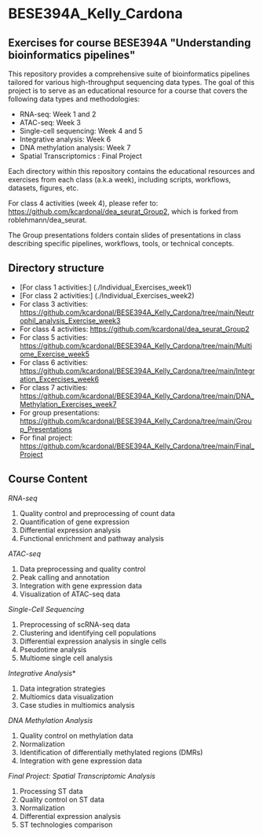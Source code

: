 # BESE394A_Kelly_Cardona
## Exercises for course BESE394A "Understanding bioinformatics pipelines" 

This repository provides a comprehensive suite of bioinformatics pipelines tailored for various high-throughput sequencing data types. The goal of this project is to serve as an educational resource for a course that covers the following data types and methodologies:

- RNA-seq: Week 1 and 2
- ATAC-seq: Week 3
- Single-cell sequencing: Week 4 and 5
- Integrative analysis: Week 6 
- DNA methylation analysis: Week 7
- Spatial Transcriptomics : Final Project

Each directory within this repository contains the educational resources and exercises from each class (a.k.a week), including scripts, workflows, datasets, figures, etc.

For class 4 activities (week 4), please refer to: https://github.com/kcardonal/dea_seurat_Group2, which is forked from roblehmann/dea_seurat. 

The Group presentations folders contain slides of presentations in class describing specific pipelines, workflows, tools, or technical concepts. 

## Directory structure
- [For class 1 activities:] (./Individual_Exercises_week1)
- [For class 2 activities:] (./Individual_Exercises_week2)
- For class 3 activities: https://github.com/kcardonal/BESE394A_Kelly_Cardona/tree/main/Neutrophil_analysis_Exercise_week3
- For class 4 activities: https://github.com/kcardonal/dea_seurat_Group2
- For class 5 activities: https://github.com/kcardonal/BESE394A_Kelly_Cardona/tree/main/Multiome_Exercise_week5
- For class 6 activities: https://github.com/kcardonal/BESE394A_Kelly_Cardona/tree/main/Integration_Excercises_week6
- For class 7 activities: https://github.com/kcardonal/BESE394A_Kelly_Cardona/tree/main/DNA_Methylation_Exercises_week7
- For group presentations: https://github.com/kcardonal/BESE394A_Kelly_Cardona/tree/main/Group_Presentations
- For final project: https://github.com/kcardonal/BESE394A_Kelly_Cardona/tree/main/Final_Project

## Course Content
*RNA-seq*
1. Quality control and preprocessing of count data
2. Quantification of gene expression
3. Differential expression analysis
4. Functional enrichment and pathway analysis

*ATAC-seq*
1. Data preprocessing and quality control
2. Peak calling and annotation
3. Integration with gene expression data
4. Visualization of ATAC-seq data

*Single-Cell Sequencing*
1. Preprocessing of scRNA-seq data
2. Clustering and identifying cell populations
3. Differential expression analysis in single cells
4. Pseudotime analysis
5. Multiome single cell analysis 

*Integrative Analysis**
1. Data integration strategies
2. Multiomics data visualization
3. Case studies in multiomics analysis

*DNA Methylation Analysis*
1. Quality control on methylation data
2. Normalization
3. Identification of differentially methylated regions (DMRs)
4. Integration with gene expression data

*Final Project: Spatial Transcriptomic Analysis*
1. Processing ST data
2. Quality control on ST data
3. Normalization
4. Differential expression analysis
5. ST technologies comparison


